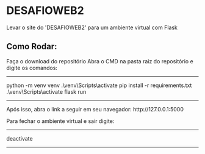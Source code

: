 # DESAFIOWEB2
Levar o site do 'DESAFIOWEB2' para um ambiente virtual com Flask

## Como Rodar:
Faça o download do repositório
Abra o CMD na pasta raiz do repositório e digite os comandos:
<hr>
python -m venv venv
.\venv\Scripts\activate
pip install -r requirements.txt
.\venv\Scripts\activate
flask run
<hr>
Após isso, abra o link a seguir em seu navegador: http://127.0.0.1:5000

Para fechar o ambiente virtual e sair digite:
<hr>
deactivate
<hr>
